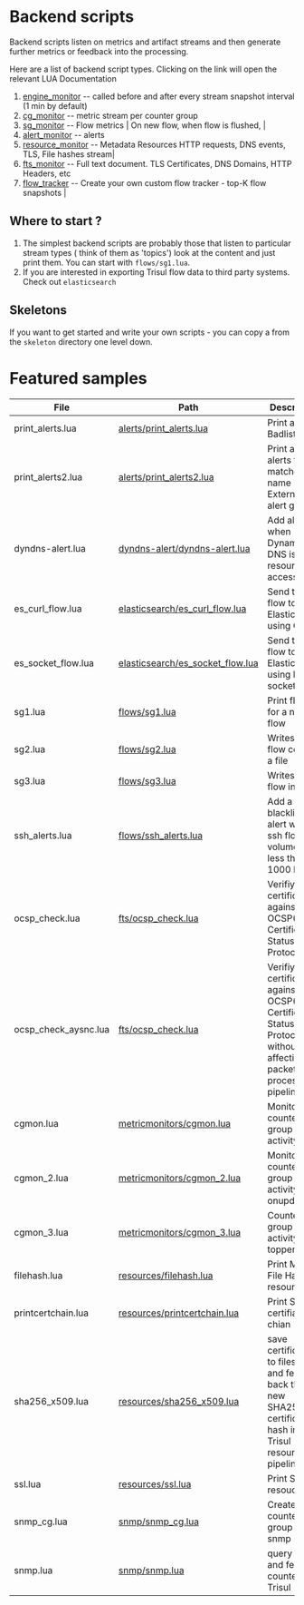 Backend scripts
===============

Backend scripts listen on metrics and artifact streams and then generate further metrics or feedback into the processing. 

Here are a list of backend script types.  Clicking on the link will open the relevant LUA Documentation 

1. [engine_monitor](trisul.org/docs/lua/engine_monitor.html) -- called before and after every stream snapshot interval (1 min by default) 
2. [cg_monitor](trisul.org/docs/lua/cg_monitor.html) -- metric stream per counter group 
3. [sg_monitor](trisul.org/docs/lua/sg_counter.html) -- Flow metrics | On new flow, when flow is flushed,  |
4. [alert_monitor](trisul.org/docs/lua/alert_monitor.html) -- alerts 
5. [resource_monitor](trisul.org/docs/lua/resource_monitor.html) -- Metadata Resources HTTP requests, DNS events, TLS, File hashes stream|
6. [fts_monitor](trisul.org/docs/lua/fts_monitor.html)  -- Full text document. TLS Certificates, DNS Domains, HTTP Headers, etc 
7. [flow_tracker](trisul.org/docs/lua/flow_tracker.html ) -- Create your own custom flow tracker - top-K flow snapshots |


Where to start ? 
-----------------

1. The simplest backend scripts are probably those that listen to particular stream types ( think of them as 'topics') look at the content and just print them. You can start with `flows/sg1.lua`. 
2. If you are interested in exporting Trisul flow data to third party systems. Check out `elasticsearch` 


Skeletons
---------

If you want to get started and write your own scripts - you can copy a from the `skeleton` directory one level down.



Featured samples
================


File|Path|Description|
--- |--- |--- |
print_alerts.lua|[alerts/print_alerts.lua](https://github.com/trisulnsm/trisul-scripts/tree/master/lua/backend_scripts/alerts/print_alerts.lua)|Print all Badlist alerts
print_alerts2.lua|[alerts/print_alerts2.lua](https://github.com/trisulnsm/trisul-scripts/tree/master/lua/backend_scripts/alert/print_alerts2.lua)|Print all alerts that matched name External IDS alert group 
dyndns-alert.lua|[dyndns-alert/dyndns-alert.lua](https://github.com/trisulnsm/trisul-scripts/tree/master/lua/backend_scripts/dyndns-alert/dyndns-alert.lua)|Add alert when Dynamic DNS is resource is accessed
es_curl_flow.lua|[elasticsearch/es_curl_flow.lua](https://github.com/trisulnsm/trisul-scripts/tree/master/lua/backend_scripts/elasticsearch/es_curl_flow.lua)|Send trisul flow to Elasticseach using CURL
es_socket_flow.lua|[elasticsearch/es_socket_flow.lua](https://github.com/trisulnsm/trisul-scripts/tree/master/lua/backend_scripts/elasticsearch/es_socket_flow.lua)|Send trisul flow to Elasticseach using lua socket
sg1.lua|[flows/sg1.lua](https://github.com/trisulnsm/trisul-scripts/tree/master/lua/backend_scripts/flows/sg1.lua)|Print flow id for a new flow
sg2.lua|[flows/sg2.lua](https://github.com/trisulnsm/trisul-scripts/tree/master/lua/backend_scripts/flows/sg2.lua)|Writes in flow count in a file
sg3.lua|[flows/sg3.lua](https://github.com/trisulnsm/trisul-scripts/tree/master/lua/backend_scripts/flows/sg3.lua)|Writes the flow in a file
ssh_alerts.lua|[flows/ssh_alerts.lua](https://github.com/trisulnsm/trisul-scripts/tree/master/lua/backend_scripts/flows/ssh_alerts.lua)| Add a blacklist alert when ssh flow volume is less then 1000 bytes
ocsp_check.lua|[fts/ocsp_check.lua](https://github.com/trisulnsm/trisul-scripts/tree/master/lua/backend_scripts/fts/ocsp_check.lua)| Verifiy a certificate against OCSP(Online Certificate Status Protocol)
ocsp_check_aysnc.lua|[fts/ocsp_check.lua](https://github.com/trisulnsm/trisul-scripts/tree/master/lua/backend_scripts/fts/ocsp_check.lua)| Verifiy a certificate against OCSP(Online Certificate Status Protocol) without affecting packet process pipeline
cgmon.lua|[metricmonitors/cgmon.lua](https://github.com/trisulnsm/trisul-scripts/tree/master/lua/backend_scripts/metricmonitors/cgmon.lua)|Monitor counter group activity
cgmon_2.lua|[metricmonitors/cgmon_2.lua](https://github.com/trisulnsm/trisul-scripts/tree/master/lua/backend_scripts/metricmonitors/cgmon_2.lua)|Monitor counter group activity onupdate
cgmon_3.lua|[metricmonitors/cgmon_3.lua](https://github.com/trisulnsm/trisul-scripts/tree/master/lua/backend_scripts/metricmonitors/cgmon_3.lua)|Counter group activity topper flush
filehash.lua|[resources/filehash.lua](https://github.com/trisulnsm/trisul-scripts/tree/master/lua/backend_scripts/resources/filehash.lua)|Print MD5 File Hashes resources
printcertchain.lua|[resources/printcertchain.lua](https://github.com/trisulnsm/trisul-scripts/tree/master/lua/backend_scripts/resources/printcertchain.lua)|Print SSL certifiace chian
sha256_x509.lua|[resources/sha256_x509.lua](https://github.com/trisulnsm/trisul-scripts/tree/master/lua/backend_scripts/resources/sha256_x509.lua)|save certificates to filesystem and feed back the new SHA256 certificate hash into Trisul resources pipelines
ssl.lua|[resources/ssl.lua](https://github.com/trisulnsm/trisul-scripts/tree/master/lua/backend_scripts/resources/ssl.lua)|Print SSL resouces
snmp_cg.lua|[snmp/snmp_cg.lua](https://github.com/trisulnsm/trisul-scripts/tree/master/lua/backend_scripts/snmp/snmp_cg.lua)|Create new counter group for snmp
snmp.lua|[snmp/snmp.lua](https://github.com/trisulnsm/trisul-scripts/tree/master/lua/backend_scripts/snmp/snmp.lua)|query SNMP and feed counters into Trisul
